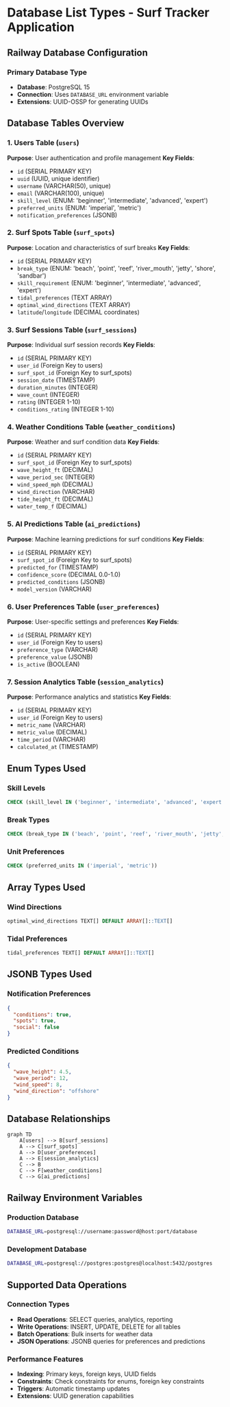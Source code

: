# Database List Types - Surf Tracker Application

## Railway Database Configuration

### Primary Database Type

- **Database**: PostgreSQL 15
- **Connection**: Uses `DATABASE_URL` environment variable
- **Extensions**: UUID-OSSP for generating UUIDs

## Database Tables Overview

### 1. Users Table (`users`)

**Purpose**: User authentication and profile management
**Key Fields**:

- `id` (SERIAL PRIMARY KEY)
- `uuid` (UUID, unique identifier)
- `username` (VARCHAR(50), unique)
- `email` (VARCHAR(100), unique)
- `skill_level` (ENUM: 'beginner', 'intermediate', 'advanced', 'expert')
- `preferred_units` (ENUM: 'imperial', 'metric')
- `notification_preferences` (JSONB)

### 2. Surf Spots Table (`surf_spots`)

**Purpose**: Location and characteristics of surf breaks
**Key Fields**:

- `id` (SERIAL PRIMARY KEY)
- `break_type` (ENUM: 'beach', 'point', 'reef', 'river_mouth', 'jetty', 'shore', 'sandbar')
- `skill_requirement` (ENUM: 'beginner', 'intermediate', 'advanced', 'expert')
- `tidal_preferences` (TEXT ARRAY)
- `optimal_wind_directions` (TEXT ARRAY)
- `latitude`/`longitude` (DECIMAL coordinates)

### 3. Surf Sessions Table (`surf_sessions`)

**Purpose**: Individual surf session records
**Key Fields**:

- `id` (SERIAL PRIMARY KEY)
- `user_id` (Foreign Key to users)
- `surf_spot_id` (Foreign Key to surf_spots)
- `session_date` (TIMESTAMP)
- `duration_minutes` (INTEGER)
- `wave_count` (INTEGER)
- `rating` (INTEGER 1-10)
- `conditions_rating` (INTEGER 1-10)

### 4. Weather Conditions Table (`weather_conditions`)

**Purpose**: Weather and surf condition data
**Key Fields**:

- `id` (SERIAL PRIMARY KEY)
- `surf_spot_id` (Foreign Key to surf_spots)
- `wave_height_ft` (DECIMAL)
- `wave_period_sec` (INTEGER)
- `wind_speed_mph` (DECIMAL)
- `wind_direction` (VARCHAR)
- `tide_height_ft` (DECIMAL)
- `water_temp_f` (DECIMAL)

### 5. AI Predictions Table (`ai_predictions`)

**Purpose**: Machine learning predictions for surf conditions
**Key Fields**:

- `id` (SERIAL PRIMARY KEY)
- `surf_spot_id` (Foreign Key to surf_spots)
- `predicted_for` (TIMESTAMP)
- `confidence_score` (DECIMAL 0.0-1.0)
- `predicted_conditions` (JSONB)
- `model_version` (VARCHAR)

### 6. User Preferences Table (`user_preferences`)

**Purpose**: User-specific settings and preferences
**Key Fields**:

- `id` (SERIAL PRIMARY KEY)
- `user_id` (Foreign Key to users)
- `preference_type` (VARCHAR)
- `preference_value` (JSONB)
- `is_active` (BOOLEAN)

### 7. Session Analytics Table (`session_analytics`)

**Purpose**: Performance analytics and statistics
**Key Fields**:

- `id` (SERIAL PRIMARY KEY)
- `user_id` (Foreign Key to users)
- `metric_name` (VARCHAR)
- `metric_value` (DECIMAL)
- `time_period` (VARCHAR)
- `calculated_at` (TIMESTAMP)

## Enum Types Used

### Skill Levels

```sql
CHECK (skill_level IN ('beginner', 'intermediate', 'advanced', 'expert'))
```

### Break Types

```sql
CHECK (break_type IN ('beach', 'point', 'reef', 'river_mouth', 'jetty', 'shore', 'sandbar'))
```

### Unit Preferences

```sql
CHECK (preferred_units IN ('imperial', 'metric'))
```

## Array Types Used

### Wind Directions

```sql
optimal_wind_directions TEXT[] DEFAULT ARRAY[]::TEXT[]
```

### Tidal Preferences

```sql
tidal_preferences TEXT[] DEFAULT ARRAY[]::TEXT[]
```

## JSONB Types Used

### Notification Preferences

```json
{
  "conditions": true,
  "spots": true,
  "social": false
}
```

### Predicted Conditions

```json
{
  "wave_height": 4.5,
  "wave_period": 12,
  "wind_speed": 8,
  "wind_direction": "offshore"
}
```

## Database Relationships

```mermaid
graph TD
    A[users] --> B[surf_sessions]
    A --> C[surf_spots]
    A --> D[user_preferences]
    A --> E[session_analytics]
    C --> B
    C --> F[weather_conditions]
    C --> G[ai_predictions]
```

## Railway Environment Variables

### Production Database

```bash
DATABASE_URL=postgresql://username:password@host:port/database
```

### Development Database

```bash
DATABASE_URL=postgresql://postgres:postgres@localhost:5432/postgres
```

## Supported Data Operations

### Connection Types

- **Read Operations**: SELECT queries, analytics, reporting
- **Write Operations**: INSERT, UPDATE, DELETE for all tables
- **Batch Operations**: Bulk inserts for weather data
- **JSON Operations**: JSONB queries for preferences and predictions

### Performance Features

- **Indexing**: Primary keys, foreign keys, UUID fields
- **Constraints**: Check constraints for enums, foreign key constraints
- **Triggers**: Automatic timestamp updates
- **Extensions**: UUID generation capabilities
